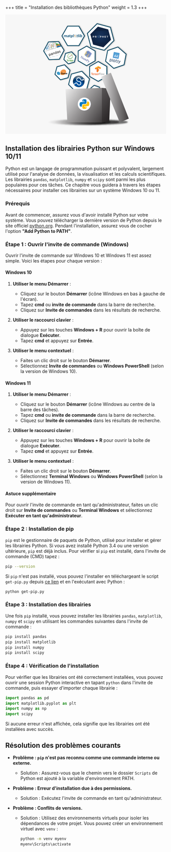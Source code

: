 +++
title = "Installation des bibliothèques Python"
weight = 1.3
+++

![Installation Python](install-lib.png?width=25vw)


## Installation des librairies Python sur Windows 10/11

Python est un langage de programmation puissant et polyvalent, largement utilisé pour l'analyse de données, la visualisation et les calculs scientifiques. Les librairies `pandas`, `matplotlib`, `numpy` et `scipy` sont parmi les plus populaires pour ces tâches. Ce chapitre vous guidera à travers les étapes nécessaires pour installer ces librairies sur un système Windows 10 ou 11.

### Prérequis

Avant de commencer, assurez vous d'avoir installé Python sur votre système. Vous pouvez télécharger la dernière version de Python depuis le site officiel [python.org](https://www.python.org/). Pendant l'installation, assurez vous de cocher l'option **"Add Python to PATH"**.

### Étape 1 : Ouvrir l'invite de commande (Windows)

Ouvrir l'invite de commande sur Windows 10 et Windows 11 est assez simple. Voici les étapes pour chaque version :

#### Windows 10

1. **Utiliser le menu Démarrer** :
   - Cliquez sur le bouton **Démarrer** (icône Windows en bas à gauche de l'écran).
   - Tapez **cmd** ou **invite de commande** dans la barre de recherche.
   - Cliquez sur **Invite de commandes** dans les résultats de recherche.

2. **Utiliser le raccourci clavier** :
   - Appuyez sur les touches **Windows + R** pour ouvrir la boîte de dialogue **Exécuter**.
   - Tapez **cmd** et appuyez sur **Entrée**.

3. **Utiliser le menu contextuel** :
   - Faites un clic droit sur le bouton **Démarrer**.
   - Sélectionnez **Invite de commandes** ou **Windows PowerShell** (selon la version de Windows 10).

#### Windows 11

1. **Utiliser le menu Démarrer** :
   - Cliquez sur le bouton **Démarrer** (icône Windows au centre de la barre des tâches).
   - Tapez **cmd** ou **invite de commande** dans la barre de recherche.
   - Cliquez sur **Invite de commandes** dans les résultats de recherche.

2. **Utiliser le raccourci clavier** :
   - Appuyez sur les touches **Windows + R** pour ouvrir la boîte de dialogue **Exécuter**.
   - Tapez **cmd** et appuyez sur **Entrée**.

3. **Utiliser le menu contextuel** :
   - Faites un clic droit sur le bouton **Démarrer**.
   - Sélectionnez **Terminal Windows** ou **Windows PowerShell** (selon la version de Windows 11).

#### Astuce supplémentaire

Pour ouvrir l'invite de commande en tant qu'administrateur, faites un clic droit sur **Invite de commandes** ou **Terminal Windows** et sélectionnez **Exécuter en tant qu'administrateur**.


### Étape 2 : Installation de pip

`pip` est le gestionnaire de paquets de Python, utilisé pour installer et gérer les librairies Python. Si vous avez installé Python 3.4 ou une version ultérieure, `pip` est déjà inclus. Pour vérifier si `pip` est installé, dans l'invite de commande (CMD) tapez :

```sh
pip --version
```

Si `pip` n'est pas installé, vous pouvez l'installer en téléchargeant le script `get-pip.py` depuis [ce lien](https://bootstrap.pypa.io/get-pip.py) et en l'exécutant avec Python :

```sh
python get-pip.py
```

### Étape 3 : Installation des librairies

Une fois `pip` installé, vous pouvez installer les librairies `pandas`, `matplotlib`, `numpy` et `scipy` en utilisant les commandes suivantes dans l'invite de commande :

```sh
pip install pandas
pip install matplotlib
pip install numpy
pip install scipy
```

### Étape 4 : Vérification de l'installation

Pour vérifier que les librairies ont été correctement installées, vous pouvez ouvrir une session Python interactive en tapant `python` dans l'invite de commande, puis essayer d'importer chaque librairie :

```python
import pandas as pd
import matplotlib.pyplot as plt
import numpy as np
import scipy
```
Si aucune erreur n'est affichée, cela signifie que les librairies ont été installées avec succès.

## Résolution des problèmes courants

- **Problème : `pip` n'est pas reconnu comme une commande interne ou externe.**
  - Solution : Assurez-vous que le chemin vers le dossier `Scripts` de Python est ajouté à la variable d'environnement PATH.

- **Problème : Erreur d'installation due à des permissions.**
  - Solution : Exécutez l'invite de commande en tant qu'administrateur.

- **Problème : Conflits de versions.**
  - Solution : Utilisez des environnements virtuels pour isoler les dépendances de votre projet. Vous pouvez créer un environnement virtuel avec `venv` :
    ```sh
    python -m venv myenv
    myenv\Scripts\activate
    ```